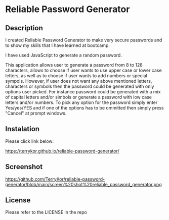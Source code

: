 # Reliable Password Generator

## Description

I created Reliable Password Generator to make very secure passwords and to show my skills that I have learned at bootcamp.

I have used JavaScript to generate a random password. 

This application allows user to generate a password from 8 to 128 characters,
allows to choose if user wants to use upper case or lower case letters, as well as to choose if user wants to add numbers or special sympols. However, if user does not want any above mentioned letters, characters or symbols then the password could be generated with only options user picked. For instance password could be generated with a mix of capital letters and/or simbols or generate a psssword with low case letters and/or numbers. To pick any option for the password simply enter Yes/yes/YES and if one of the options has to be ommitted then simply press "Cancel" at prompt windows.

## Instalation

Please click link below:

https://terrykor.github.io/reliable-password-generator/

## Screenshot

https://github.com/TerryKor/reliable-password-generator/blob/main/screen%20shot%20reliable_password_generator.png

## License

Please refer to the LICENSE in the repo
